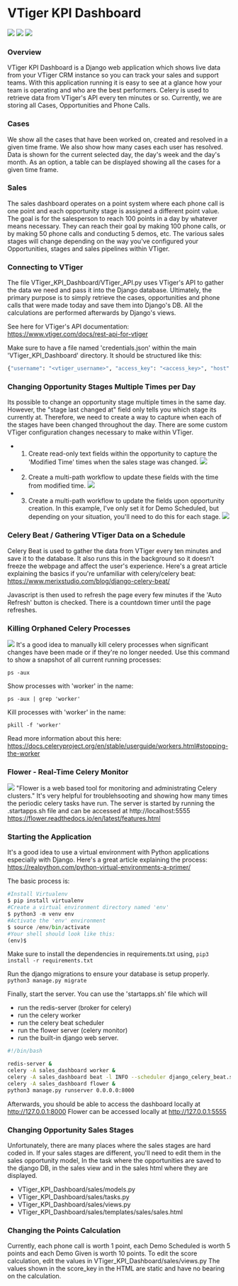# VTiger KPI Dashboard

[![](https://i.imgur.com/zJFLA8J.png)](https://i.imgur.com/zJFLA8J.png)
[![](https://i.imgur.com/Gv8Dm3E.png)](https://i.imgur.com/Gv8Dm3E.png)
[![](https://i.imgur.com/iYZoQWq.png)](https://i.imgur.com/iYZoQWq.png)

### Overview
VTiger KPI Dashboard is a Django web application which shows live data from your VTiger CRM instance so you can track your sales and support teams. With this application running it is easy to see at a glance how your team is operating and who are the best performers. Celery is used to retrieve data from VTiger's API every ten minutes or so. Currently, we are storing all Cases, Opportunities and Phone Calls.

### Cases
We show all the cases that have been worked on, created and resolved in a given time frame. We also show how many cases each user has resolved. Data is shown for the current selected day, the day's week and the day's month. As an option, a table can be displayed showing all the cases for a given time frame.
### Sales
The sales dashboard operates on a point system where each phone call is one point and each opportunity stage is assigned a different point value. The goal is for the salesperson to reach 100 points in a day by whatever means necessary. They can reach their goal by making 100 phone calls, or by making 50 phone calls and conducting 5 demos, etc. The various sales stages will change depending on the way you've configured your Opportunities, stages and sales pipelines within VTiger.

### Connecting to VTiger
The file VTiger_KPI_Dashboard/VTiger_API.py uses VTiger's API to gather the data we need and pass it into the Django database. Ultimately, the primary purpose is to simply retrieve the cases, opportunities and phone calls that were made today and save them into Django's DB. All the calculations are performed afterwards by Django's views.

See here for VTiger's API documentation: https://www.vtiger.com/docs/rest-api-for-vtiger

Make sure to have a file named 'credentials.json' within the main 'VTiger_KPI_Dashboard' directory. It should be structured like this:
```python
{"username": "<vtiger_username>", "access_key": "<access_key>", "host": "https://< custom_hostname>vtiger.com/restapi/v1/vtiger/default"}
```

### Changing Opportunity Stages Multiple Times per Day
Its possible to change an opportunity stage multiple times in the same day. 
However, the "stage last changed at" field only tells you which stage its currently at. 
Therefore, we need to create a way to capture when each of the stages have been changed throughout the day.
There are some custom VTiger configuration changes necessary to make within VTiger.
- 1. Create read-only text fields within the opportunity to capture the 'Modified Time' times when the sales stage was changed.
[![](https://i.imgur.com/nolUje5.png)](https://i.imgur.com/nolUje5.png)
- 2. Create a multi-path workflow to update these fields with the time from modified time.
[![](https://i.imgur.com/nTO3BsQ.png)](https://i.imgur.com/nTO3BsQ.png)
- 3. Create a multi-path workflow to update the fields upon opportunity creation. In this example, I've only set it for Demo Scheduled, but depending on your situation, you'll need to do this for each stage.
[![](https://i.imgur.com/uuTfdF1.png)](https://i.imgur.com/uuTfdF1.png)


### Celery Beat / Gathering VTiger Data on a Schedule
Celery Beat is used to gather the data from VTiger every ten minutes and save it to the database. It also runs this in the background so it doesn't freeze the webpage and affect the user's experience. 
Here's a great article explaining the basics if you're unfamiliar with celery/celery beat:
https://www.merixstudio.com/blog/django-celery-beat/

Javascript is then used to refresh the page every few minutes if the 'Auto Refresh' button is checked. There is a countdown timer until the page refreshes.


### Killing Orphaned Celery Processes
[![](https://i.imgur.com/K7dKal0.png)](https://i.imgur.com/K7dKal0.png)
It's a good idea to manually kill celery processes when significant changes have been made or if they're no longer needed.
Use this command to show a snapshot of all current running processes:

`ps -aux
`

Show processes with 'worker' in the name:

`ps -aux | grep 'worker'
`

Kill processes with 'worker' in the name:

`pkill -f 'worker'
`

Read more information about this here:
https://docs.celeryproject.org/en/stable/userguide/workers.html#stopping-the-worker


### Flower - Real-Time Celery Monitor
[![](https://i.imgur.com/XKb5FJw.png)](https://i.imgur.com/XKb5FJw.png)
"Flower is a web based tool for monitoring and administrating Celery clusters."
It's very helpful for troublehsooting and showing how many times the periodic celery tasks have run.
The server is started by running the .startapps.sh file and can be accessed at http://localhost:5555
https://flower.readthedocs.io/en/latest/features.html


### Starting the Application
It's a good idea to use a virtual environment with Python applications especially with Django. Here's a great article explaining the process:
https://realpython.com/python-virtual-environments-a-primer/

The basic process is:
```python
#Install Virtualenv
$ pip install virtualenv
#Create a virtual environment directory named 'env'
$ python3 -m venv env
#Activate the 'env' environment
$ source /env/bin/activate
#Your shell should look like this:
(env)$
```

Make sure to install the dependencies in requirements.txt using,
`pip3 install -r requirements.txt
`

Run the django migrations to ensure your database is setup properly.
`python3 manage.py migrate
`

Finally, start the server. You can use the 'startapps.sh' file which will 
- run the redis-server (broker for celery)
- run the celery worker
- run the celery beat scheduler
- run the flower server (celery monitor)
- run the built-in django web server.

```bash
#!/bin/bash

redis-server &
celery -A sales_dashboard worker &
celery -A sales_dashboard beat -l INFO --scheduler django_celery_beat.schedulers:DatabaseScheduler &
celery -A sales_dashboard flower &
python3 manage.py runserver 0.0.0.0:8000
```
Afterwards, you should be able to access the dashboard locally at http://127.0.0.1:8000
Flower can be accessed locally at http://127.0.0.1:5555

### Changing Opportunity Sales Stages
Unfortunately, there are many places where the sales stages are hard coded in. If your sales stages are different, you'll need to edit them in the sales opportunity model, 
In the task where the opportunities are saved to the django DB, in the sales view and in the sales html where they are displayed.
- VTiger_KPI_Dashboard/sales/models.py
- VTiger_KPI_Dashboard/sales/tasks.py
- VTiger_KPI_Dashboard/sales/views.py
- VTiger_KPI_Dashboard/sales/templates/sales/sales.html


### Changing the Points Calculation
Currently, each phone call is worth 1 point, each Demo Scheduled is worth 5 points and each Demo Given is worth 10 points. 
To edit the score calculation, edit the values in  VTiger_KPI_Dashboard/sales/views.py
The values shown in the score_key in the HTML are static and have no bearing on the calculation.
